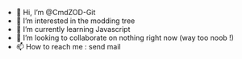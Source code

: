 - 👋 Hi, I’m @CmdZOD-Git
- 👀 I’m interested in the modding tree
- 🌱 I’m currently learning Javascript
- 💞️ I’m looking to collaborate on nothing right now (way too noob !)
- 📫 How to reach me : send mail

<!---
CmdZOD-Git/CmdZOD-Git is a ✨ special ✨ repository because its `README.md` (this file) appears on your GitHub profile.
You can click the Preview link to take a look at your changes.
--->
